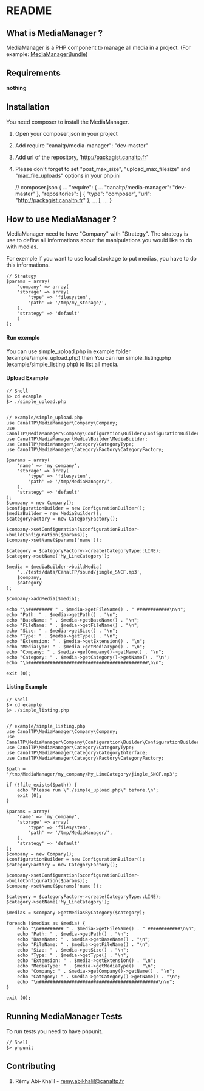 README
======

What is MediaManager ?
-----------------------

MediaManager is a PHP component to manage all media in a project.
(For example: [MediaManagerBundle](http://hg.prod.canaltp.fr/ctp/MediaManagerBundle.git/summary))


Requirements
-------------

__nothing__

Installation
-------------

You need composer to install the MediaManager.

1. Open your composer.json in your project
2. Add require "canaltp/media-manager": "dev-master"
3. Add url of the repository, 'http://packagist.canaltp.fr'
4. Please don't forget to set "post_max_size", "upload_max_filesize" and "max_file_uploads" options in your php.ini

    // composer.json
    {
        ...
        "require": {
            ...
            "canaltp/media-manager": "dev-master"
        },
        "repositories": [
            {
                "type": "composer",
                "url": "http://packagist.canaltp.fr"
            },
            ...
        ],
        ...
    }

How to use MediaManager ?
--------------------------

MediaManager need to have "Company" with "Strategy".
The strategy is use to define all informations about the manipulations
 you would like to do with medias.

 For exemple if you want to use local stockage to put medias, you have to do
  this informations.

    // Strategy
    $params = array(
        'company' => array(
        'storage' => array(
            'type' => 'filesystem',
            'path' => '/tmp/my_storage/',
        ),
        'strategy' => 'default'
        )
    );

#### Run exemple ####

You can use simple_upload.php in example folder (example/simple_upload.php) then
You can run simple_listing.php (example/simple_listing.php) to list all media.



#### Upload Example ####

    // Shell
    $> cd example
    $> ./simple_upload.php


    // example/simple_upload.php
    use CanalTP\MediaManager\Company\Company;
    use CanalTP\MediaManager\Company\Configuration\Builder\ConfigurationBuilder;
    use CanalTP\MediaManager\Media\Builder\MediaBuilder;
    use CanalTP\MediaManager\Category\CategoryType;
    use CanalTP\MediaManager\Category\Factory\CategoryFactory;

    $params = array(
        'name' => 'my_company',
        'storage' => array(
            'type' => 'filesystem',
            'path' => '/tmp/MediaManager/',
        ),
        'strategy' => 'default'
    );
    $company = new Company();
    $configurationBuilder = new ConfigurationBuilder();
    $mediaBuilder = new MediaBuilder();
    $categoryFactory = new CategoryFactory();

    $company->setConfiguration($configurationBuilder->buildConfiguration($params));
    $company->setName($params['name']);

    $category = $categoryFactory->create(CategoryType::LINE);
    $category->setName('My_LineCategory');

    $media = $mediaBuilder->buildMedia(
        '../tests/data/CanalTP/sound/jingle_SNCF.mp3',
        $company,
        $category
    );

    $company->addMedia($media);

    echo "\n######### " . $media->getFileName() . " ############\n\n";
    echo "Path: " . $media->getPath() . "\n";
    echo "BaseName: " . $media->getBaseName() . "\n";
    echo "FileName: " . $media->getFileName() . "\n";
    echo "Size: " . $media->getSize() . "\n";
    echo "Type: " . $media->getType() . "\n";
    echo "Extension: " . $media->getExtension() . "\n";
    echo "MediaType: " . $media->getMediaType() . "\n";
    echo "Company: " . $media->getCompany()->getName() . "\n";
    echo "Category: " . $media->getCategory()->getName() . "\n";
    echo "\n############################################\n\n";

    exit (0);



#### Listing Example ####

    // Shell
    $> cd example
    $> ./simple_listing.php


    // example/simple_listing.php
    use CanalTP\MediaManager\Company\Company;
    use CanalTP\MediaManager\Company\Configuration\Builder\ConfigurationBuilder;
    use CanalTP\MediaManager\Category\CategoryType;
    use CanalTP\MediaManager\Category\CategoryInterface;
    use CanalTP\MediaManager\Category\Factory\CategoryFactory;

    $path = '/tmp/MediaManager/my_company/My_LineCategory/jingle_SNCF.mp3';

    if (!file_exists($path)) {
        echo "Please run \"./simple_upload.php\" before.\n";
        exit (0);
    }

    $params = array(
        'name' => 'my_company',
        'storage' => array(
            'type' => 'filesystem',
            'path' => '/tmp/MediaManager/',
        ),
        'strategy' => 'default'
    );
    $company = new Company();
    $configurationBuilder = new ConfigurationBuilder();
    $categoryFactory = new CategoryFactory();

    $company->setConfiguration($configurationBuilder->buildConfiguration($params));
    $company->setName($params['name']);

    $category = $categoryFactory->create(CategoryType::LINE);
    $category->setName('My_LineCategory');

    $medias = $company->getMediasByCategory($category);

    foreach ($medias as $media) {
        echo "\n######### " . $media->getFileName() . " ############\n\n";
        echo "Path: " . $media->getPath() . "\n";
        echo "BaseName: " . $media->getBaseName() . "\n";
        echo "FileName: " . $media->getFileName() . "\n";
        echo "Size: " . $media->getSize() . "\n";
        echo "Type: " . $media->getType() . "\n";
        echo "Extension: " . $media->getExtension() . "\n";
        echo "MediaType: " . $media->getMediaType() . "\n";
        echo "Company: " . $media->getCompany()->getName() . "\n";
        echo "Category: " . $media->getCategory()->getName() . "\n";
        echo "\n############################################\n\n";
    }

    exit (0);



Running MediaManager Tests
---------------------------

To run tests you need to have phpunit.

    // Shell
    $> phpunit

Contributing
-------------

1. Rémy Abi-Khalil - remy.abikhalil@canaltp.fr
